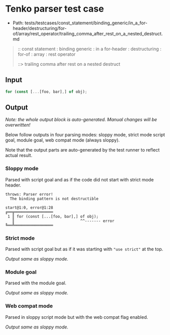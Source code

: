 # Tenko parser test case

- Path: tests/testcases/const_statement/binding_generic/in_a_for-header/destructuring/for-of/array/rest_operator/trailing_comma_after_rest_on_a_nested_destruct.md

> :: const statement : binding generic : in a for-header : destructuring : for-of : array : rest operator
>
> ::> trailing comma after rest on a nested destruct

## Input

`````js
for (const [...[foo, bar],] of obj);
`````

## Output

_Note: the whole output block is auto-generated. Manual changes will be overwritten!_

Below follow outputs in four parsing modes: sloppy mode, strict mode script goal, module goal, web compat mode (always sloppy).

Note that the output parts are auto-generated by the test runner to reflect actual result.

### Sloppy mode

Parsed with script goal and as if the code did not start with strict mode header.

`````
throws: Parser error!
  The binding pattern is not destructible

start@1:0, error@1:28
╔══╦═════════════════
 1 ║ for (const [...[foo, bar],] of obj);
   ║                             ^^------- error
╚══╩═════════════════

`````

### Strict mode

Parsed with script goal but as if it was starting with `"use strict"` at the top.

_Output same as sloppy mode._

### Module goal

Parsed with the module goal.

_Output same as sloppy mode._

### Web compat mode

Parsed in sloppy script mode but with the web compat flag enabled.

_Output same as sloppy mode._
